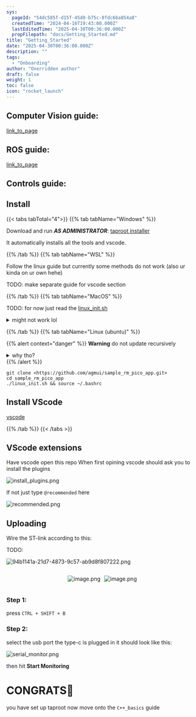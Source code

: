 ```yaml
---
sys:
  pageId: "54dc585f-d15f-45d0-b75c-8fdc66a854a8"
  createdTime: "2024-04-16T19:43:00.000Z"
  lastEditedTime: "2025-04-30T00:36:00.000Z"
  propFilepath: "docs/Getting_Started.md"
title: "Getting_Started"
date: "2025-04-30T00:36:00.000Z"
description: ""
tags:
  - "Onboarding"
author: "Overridden author"
draft: false
weight: 1
toc: false
icon: "rocket_launch"
---
```


## Computer Vision guide:

[link_to_page](86d45bc0-388b-4d26-8848-44f255f73d0e)

## ROS guide:

[link_to_page](3c76c1de-ec8f-46d6-8b0a-294005edc2d5)

## Controls guide:

## Install

{{< tabs tabTotal="4">}}
{{% tab tabName="Windows" %}}

Download and run _**AS ADMINISTRATOR**_: [taproot installer](https://github.com/Thornbots/TeachingFreshies/releases/tag/1.0)

It automatically installs all the tools and vscode.

{{% /tab %}}
{{% tab tabName="WSL" %}}

Follow the linux guide but currently some methods do not work (also ur kinda on ur own hehe)

TODO: make separate guide for vscode section

{{% /tab %}}
{{% tab tabName="MacOS" %}}

TODO: for now just read the [linux_init.sh](https://github.com/agmui/sample_rm_pico_app/blob/main/linux_init.sh)

<details>
<summary>might not work lol</summary>

`brew install libusb pkg-config`

Next install: [vscode](https://code.visualstudio.com/Download)

</details>

{{% /tab %}}
{{% tab tabName="Linux (ubuntu)" %}}

{{% alert context="danger" %}}
**Warning** do not update recursively
<details>
<summary>why tho?</summary>
There are some submodules that may go on for a while (like tinyusb) and I highly
recommend you don't need to get them.
If you want to see what submodules I update just look in `linux_init.sh`
</details>
{{% /alert %}}

```shell
git clone <https://github.com/agmui/sample_rm_pico_app.git>
cd sample_rm_pico_app
./linux_init.sh && source ~/.bashrc
```

## Install VScode

[vscode](https://code.visualstudio.com/Download)

{{% /tab %}}
{{< /tabs >}}

## VScode extensions

Have vscode open this repo
When first opining vscode should ask you to install the plugins

![install_plugins.png](https://prod-files-secure.s3.us-west-2.amazonaws.com/d518164a-d88e-44d1-a4ee-3adb3bd8bce0/89bd30f0-1825-4e77-867b-0a41ce370880/install_plugins.png?X-Amz-Algorithm=AWS4-HMAC-SHA256&X-Amz-Content-Sha256=UNSIGNED-PAYLOAD&X-Amz-Credential=ASIAZI2LB4666R2U756Q%2F20250527%2Fus-west-2%2Fs3%2Faws4_request&X-Amz-Date=20250527T041501Z&X-Amz-Expires=3600&X-Amz-Security-Token=IQoJb3JpZ2luX2VjEIr%2F%2F%2F%2F%2F%2F%2F%2F%2F%2FwEaCXVzLXdlc3QtMiJHMEUCIBYUkhZdsCGW0ZYAK%2F%2BZMGTmQxaIrxiZVNzG8XDkminQAiEA7go0Bxjf52nwneLYp%2FHPIwdL0Z03XaOcSQm3Q3JUHPAq%2FwMIUxAAGgw2Mzc0MjMxODM4MDUiDADfYgsVLxrNl4KpACrcA5Rm78aGufYJojvJQbDORc7n4cxny8er%2FbBo2z5rgptp2b49wp6ysdZOtmB%2BU9UgnfD1gYaHCyBZK6ZuJithbRGzLuu4qOWX9zNrax5cz%2FW4vfmgrNwULKzW8VvqlsfuVvfGPh4MXxR2xybsNtPKxgFH6AHiariEUnGHyjjh7hblC99tulez9iQv8%2FKCExjVrf%2BNB6IMyj6Zd%2FY3OH3d67a%2B6ablyYG0cv2gGDEVrAHNFNSOWKq9IomGeJmjRvchoF1CIEXUE7VLio4oCNtyrtNfD%2F0OuKoM7QNN6IVRRPYspcrhlIueh4L3O4F02PBjkewCNkJBSgarcJkCCVpVWHrXAOTkNRTHVCt%2FcZPRnOjX0%2FdgO9klXRRSclH7dQBtBc2lUuknjdAo5ICBbgyHhGagAXegBcY5Uocq7C%2FU%2BrFZy0%2Bg2pgpA5KsW60UzeWr10P2ihYGX3oO4sh8EBlW27CN1k%2FGraxbK0QnTSy%2BKKePhQI0e0K4cUK8YG8eZiD%2BSU%2F6P%2BIYpSp4QtLx02eAw7qgrJw1GwBRUNEeQZnA%2FtgF6mqG6ZCnOtzn6i9bETghQUN3l5rKw9E8QdHEDcjQNySH17kz5WXZyiJmt4C5Eu9OZ4LYeBItULXlw7e%2BMOeu1MEGOqUBUKBBI75SmNorM1%2BZXWH%2BOsRVtiUx0rZbdb%2BzkiLjPrwRh3ISyYKHjF9Kpjs1CmUDXDwLQ%2BaGUf0H7Wq9jY5glptGjpBnFbaXULbh7akhUY5p8c9YUNhvsidfY9eI6xWYZiCJUHRPaexYLOB87jVAZUisC903IpvJCNtWXqNZ33Rl131UnhbqjLZ%2FnpUeGxEONBrMkEyQZ98IvhXuvSzDEshrUauF&X-Amz-Signature=488790c2e44a4008336e865e92c0c6e6d03431566fd39090360d4a7836032837&X-Amz-SignedHeaders=host&x-id=GetObject)

If not just type `@recommended` here  

![recommended.png](https://prod-files-secure.s3.us-west-2.amazonaws.com/d518164a-d88e-44d1-a4ee-3adb3bd8bce0/61e661e9-5d85-4dfc-be0d-8d2097a5e793/recommended.png?X-Amz-Algorithm=AWS4-HMAC-SHA256&X-Amz-Content-Sha256=UNSIGNED-PAYLOAD&X-Amz-Credential=ASIAZI2LB4666R2U756Q%2F20250527%2Fus-west-2%2Fs3%2Faws4_request&X-Amz-Date=20250527T041501Z&X-Amz-Expires=3600&X-Amz-Security-Token=IQoJb3JpZ2luX2VjEIr%2F%2F%2F%2F%2F%2F%2F%2F%2F%2FwEaCXVzLXdlc3QtMiJHMEUCIBYUkhZdsCGW0ZYAK%2F%2BZMGTmQxaIrxiZVNzG8XDkminQAiEA7go0Bxjf52nwneLYp%2FHPIwdL0Z03XaOcSQm3Q3JUHPAq%2FwMIUxAAGgw2Mzc0MjMxODM4MDUiDADfYgsVLxrNl4KpACrcA5Rm78aGufYJojvJQbDORc7n4cxny8er%2FbBo2z5rgptp2b49wp6ysdZOtmB%2BU9UgnfD1gYaHCyBZK6ZuJithbRGzLuu4qOWX9zNrax5cz%2FW4vfmgrNwULKzW8VvqlsfuVvfGPh4MXxR2xybsNtPKxgFH6AHiariEUnGHyjjh7hblC99tulez9iQv8%2FKCExjVrf%2BNB6IMyj6Zd%2FY3OH3d67a%2B6ablyYG0cv2gGDEVrAHNFNSOWKq9IomGeJmjRvchoF1CIEXUE7VLio4oCNtyrtNfD%2F0OuKoM7QNN6IVRRPYspcrhlIueh4L3O4F02PBjkewCNkJBSgarcJkCCVpVWHrXAOTkNRTHVCt%2FcZPRnOjX0%2FdgO9klXRRSclH7dQBtBc2lUuknjdAo5ICBbgyHhGagAXegBcY5Uocq7C%2FU%2BrFZy0%2Bg2pgpA5KsW60UzeWr10P2ihYGX3oO4sh8EBlW27CN1k%2FGraxbK0QnTSy%2BKKePhQI0e0K4cUK8YG8eZiD%2BSU%2F6P%2BIYpSp4QtLx02eAw7qgrJw1GwBRUNEeQZnA%2FtgF6mqG6ZCnOtzn6i9bETghQUN3l5rKw9E8QdHEDcjQNySH17kz5WXZyiJmt4C5Eu9OZ4LYeBItULXlw7e%2BMOeu1MEGOqUBUKBBI75SmNorM1%2BZXWH%2BOsRVtiUx0rZbdb%2BzkiLjPrwRh3ISyYKHjF9Kpjs1CmUDXDwLQ%2BaGUf0H7Wq9jY5glptGjpBnFbaXULbh7akhUY5p8c9YUNhvsidfY9eI6xWYZiCJUHRPaexYLOB87jVAZUisC903IpvJCNtWXqNZ33Rl131UnhbqjLZ%2FnpUeGxEONBrMkEyQZ98IvhXuvSzDEshrUauF&X-Amz-Signature=ccdef04cbf2303fab08fa983ca9d476beecec3b786c5d5df1551cb3f1bb6b1a9&X-Amz-SignedHeaders=host&x-id=GetObject)

## Uploading

Wire the ST-link according to this:

TODO:

![94b1141a-21d7-4873-9c57-ab9d8f807222.png](https://prod-files-secure.s3.us-west-2.amazonaws.com/d518164a-d88e-44d1-a4ee-3adb3bd8bce0/e5fad17d-ab82-4300-9f4c-505ab4b1202c/94b1141a-21d7-4873-9c57-ab9d8f807222.png?X-Amz-Algorithm=AWS4-HMAC-SHA256&X-Amz-Content-Sha256=UNSIGNED-PAYLOAD&X-Amz-Credential=ASIAZI2LB4666R2U756Q%2F20250527%2Fus-west-2%2Fs3%2Faws4_request&X-Amz-Date=20250527T041501Z&X-Amz-Expires=3600&X-Amz-Security-Token=IQoJb3JpZ2luX2VjEIr%2F%2F%2F%2F%2F%2F%2F%2F%2F%2FwEaCXVzLXdlc3QtMiJHMEUCIBYUkhZdsCGW0ZYAK%2F%2BZMGTmQxaIrxiZVNzG8XDkminQAiEA7go0Bxjf52nwneLYp%2FHPIwdL0Z03XaOcSQm3Q3JUHPAq%2FwMIUxAAGgw2Mzc0MjMxODM4MDUiDADfYgsVLxrNl4KpACrcA5Rm78aGufYJojvJQbDORc7n4cxny8er%2FbBo2z5rgptp2b49wp6ysdZOtmB%2BU9UgnfD1gYaHCyBZK6ZuJithbRGzLuu4qOWX9zNrax5cz%2FW4vfmgrNwULKzW8VvqlsfuVvfGPh4MXxR2xybsNtPKxgFH6AHiariEUnGHyjjh7hblC99tulez9iQv8%2FKCExjVrf%2BNB6IMyj6Zd%2FY3OH3d67a%2B6ablyYG0cv2gGDEVrAHNFNSOWKq9IomGeJmjRvchoF1CIEXUE7VLio4oCNtyrtNfD%2F0OuKoM7QNN6IVRRPYspcrhlIueh4L3O4F02PBjkewCNkJBSgarcJkCCVpVWHrXAOTkNRTHVCt%2FcZPRnOjX0%2FdgO9klXRRSclH7dQBtBc2lUuknjdAo5ICBbgyHhGagAXegBcY5Uocq7C%2FU%2BrFZy0%2Bg2pgpA5KsW60UzeWr10P2ihYGX3oO4sh8EBlW27CN1k%2FGraxbK0QnTSy%2BKKePhQI0e0K4cUK8YG8eZiD%2BSU%2F6P%2BIYpSp4QtLx02eAw7qgrJw1GwBRUNEeQZnA%2FtgF6mqG6ZCnOtzn6i9bETghQUN3l5rKw9E8QdHEDcjQNySH17kz5WXZyiJmt4C5Eu9OZ4LYeBItULXlw7e%2BMOeu1MEGOqUBUKBBI75SmNorM1%2BZXWH%2BOsRVtiUx0rZbdb%2BzkiLjPrwRh3ISyYKHjF9Kpjs1CmUDXDwLQ%2BaGUf0H7Wq9jY5glptGjpBnFbaXULbh7akhUY5p8c9YUNhvsidfY9eI6xWYZiCJUHRPaexYLOB87jVAZUisC903IpvJCNtWXqNZ33Rl131UnhbqjLZ%2FnpUeGxEONBrMkEyQZ98IvhXuvSzDEshrUauF&X-Amz-Signature=311eb1c4985bb790fc225b5207eba78a18a547a2ffd577ac260bf5124c3d40fc&X-Amz-SignedHeaders=host&x-id=GetObject)

<div style="display: flex;flex-direction: row; column-gap:10px; max-width: 630px;justify-content: center;">
<div>

![image.png](https://prod-files-secure.s3.us-west-2.amazonaws.com/d518164a-d88e-44d1-a4ee-3adb3bd8bce0/210ecb78-1116-4d7b-b9b7-2292f66fa2c2/image.png?X-Amz-Algorithm=AWS4-HMAC-SHA256&X-Amz-Content-Sha256=UNSIGNED-PAYLOAD&X-Amz-Credential=ASIAZI2LB466XIHJEHVN%2F20250527%2Fus-west-2%2Fs3%2Faws4_request&X-Amz-Date=20250527T041510Z&X-Amz-Expires=3600&X-Amz-Security-Token=IQoJb3JpZ2luX2VjEIv%2F%2F%2F%2F%2F%2F%2F%2F%2F%2FwEaCXVzLXdlc3QtMiJHMEUCIE9B4h2pEmkJpug5JvpT3fMukaYxgh%2Fwk%2BGEXec0MwbTAiEA0Bx7ljL5nflmgQT%2FoB1%2B9PWd%2B60LjaHdrvhm%2Fc6Yb8Mq%2FwMIVBAAGgw2Mzc0MjMxODM4MDUiDLJp%2BAcbhmu7Zx5o6SrcA%2FhzTkekD0rr01%2Fy0%2B7xV8HCsuVyPrslzfayrVrDzaxdRj8ifkaUN92eFi14H8s75Ckah3dIRg41cjE9%2FrPL%2FKisur8wVVTGMzYKkYF0ew2JG9CCGpmuUwuCf3y4hDXl0f%2BlK5Jtvb756pkncJX%2FA0c4gTOTPyL7AR5EuLxliBVuqbnSSr5gUTp2sx9%2BFzIrIT2E0QUYe9k%2F1ekdFvYmU63hwymBmUxgqf9RWgmpJnGuTTT%2BRNNen60dxRaR1Nr7KScjlAlNjHubrCSHppCvxJdXZTbOpudwx5bIJFl45AdM5bIuju78mSHcG%2B9N8GK5YpH%2BxKZHVidiWl5oZadrcyWSKQ%2FQe4oOtgdVQKJjQgXJeLZ5ngelmXNvF5E8zLg7ib6qNnvKx9LkA%2Bh0Ooq9XN6mJBnKWrirLtDiFXuO6H4jgoMtcyW8Kh%2Bdteo3s7MvK017ytcvJU4wOe3NhDyk7PWHglO%2Be8D%2FZgEsA6ANzgNRiJMq8eILkfYHvTqsQsCvwsthC6wNpvQ6NTa5w71NbwmDMcB%2F71alTRS7L9VGCVzqBhXOrn3FRSAR%2FL4NmMEjAPoGCQHHqAIMBQVpgRlKkJR9X1pRvZlnX9ywlfBTyIoMrWHtPY3GaJbQE%2BpuMNXL1MEGOqUBhiffmnRV0dYefDwYO%2BAkFRAfRgsWfG3n1SRsgKO3PuCraLRqpspu%2BCo5u1l%2FXMEqCeDQ02h7flonWY6HqBcIqnES1EUKgZ%2BTgS7DYT24Bs2j4XFww09%2BW8kswjteOJMryNVktHuTOcyMqsVYkVgWGQl1%2FipVPLSgfwRy2nlRTJOL6f15F%2BWop0Sxf2pKINQYfgqHZnHi6c2wN%2BcNxAx388ssXj4Y&X-Amz-Signature=fbeb677bc45b260430b183103e22672c70b160c7e2100b2bd607fd2e38edaec9&X-Amz-SignedHeaders=host&x-id=GetObject)

</div>
<div>

![image.png](https://prod-files-secure.s3.us-west-2.amazonaws.com/d518164a-d88e-44d1-a4ee-3adb3bd8bce0/33a0fd0f-8ca6-4a86-8e09-26e95ded1fff/image.png?X-Amz-Algorithm=AWS4-HMAC-SHA256&X-Amz-Content-Sha256=UNSIGNED-PAYLOAD&X-Amz-Credential=ASIAZI2LB466YUZYCYNV%2F20250527%2Fus-west-2%2Fs3%2Faws4_request&X-Amz-Date=20250527T041512Z&X-Amz-Expires=3600&X-Amz-Security-Token=IQoJb3JpZ2luX2VjEIn%2F%2F%2F%2F%2F%2F%2F%2F%2F%2FwEaCXVzLXdlc3QtMiJHMEUCIQDbjF7ZGz1Hcdb7qr0Gji4AFYaWpEKBGv1lHHu38IG91QIgNbM5ok7KER5fYIF1vb55yCbeX6jgPPWzvnBe0Dvd7wkq%2FwMIUhAAGgw2Mzc0MjMxODM4MDUiDCeG4MKh0bNFbDYGmCrcA6cPw8hN0N%2FqTOzbvTDEX9pQcn%2B36H4X85x54m2gYJtXc%2BKQfKBwbg1SsgvCVzc84j5rOW%2BHWKr%2Bj2I5gfCCBQKVGKQTqW7jBWNNVlHPqvG0wucM1ZBpC95t9RI3YOYER2ACAK5IXbkkW0UNOdX12OKDt3ezPrLmPEXnvpBc4ikgecyails%2BYhfHg5XP48NApvwunVP2APFMXQ89jPuStt918x61tL60d3OVVieJemZQ9atZWhj%2F8eZxWH%2FWJgu1fRsc1xRkiTNpSzwM6uomIZGRSBFFyF4IMok3pNAMg3q2J7OyFNyMJsXPgolcfurOkwaPeGe%2BV280WYnJc23ZacZc2ySjqadJv2tUoxNl%2BIeYg738fuZLgtE9pZ2H62ssiVCS2DCrw7oKvL2ZB6eC7H0zw%2FgA8HzeJTDZk%2BvFyaopYlXVXIKrp7FONazV3bxA%2BPB71e4JN22%2Fp2L%2BCC%2BqZZlKSRBYvm1qinn3wblKxjzTsW9Us6A41JnpFhB1lJj2SWa%2Bd0skmRYLlGWLbYC8%2FAuwfj6UK3KdEM7Fgb7IjNXVZK0rUt9Vr66cgKJx2oXTUMpuP16gkvuGZJzU7n%2FEHRBckw3cymO8TXP%2BxYoiV3Ec4JD0BiZUmodyx4jVMP2W1MEGOqUBpEtlDr9IFghlXi6rwe7lDFvOT4b2kje9JD2%2FrDCCW5d%2FPgDszCG8pcq%2Bryo%2BgREzMHH805rhOACCxmPp7Nro9NDKaW%2BKsSY763axtgDN7HX0ygG0vmmKJ2Yx38%2FwYk1m8xo9FOR0FA%2FaOEJJOvcwyebWwV3qEcgRvycxeTCsBoEx509GTtjDcaHgzY%2BAhaEePtekv6fGaiZVUG8%2FrSNU%2Fy5H4of3&X-Amz-Signature=1100fabd5854809caac2f788161e363ea9af9a5b91fa181379bb365c2de60b9a&X-Amz-SignedHeaders=host&x-id=GetObject)

</div>
</div>

### Step 1:

press `CTRL + SHIFT + B`

### Step 2:

select the usb port the type-c is plugged in it should look like this:

![serial_monitor.png](https://prod-files-secure.s3.us-west-2.amazonaws.com/d518164a-d88e-44d1-a4ee-3adb3bd8bce0/f03f4774-05d4-4393-b6a0-d5efb6d315ab/serial_monitor.png?X-Amz-Algorithm=AWS4-HMAC-SHA256&X-Amz-Content-Sha256=UNSIGNED-PAYLOAD&X-Amz-Credential=ASIAZI2LB4666R2U756Q%2F20250527%2Fus-west-2%2Fs3%2Faws4_request&X-Amz-Date=20250527T041501Z&X-Amz-Expires=3600&X-Amz-Security-Token=IQoJb3JpZ2luX2VjEIr%2F%2F%2F%2F%2F%2F%2F%2F%2F%2FwEaCXVzLXdlc3QtMiJHMEUCIBYUkhZdsCGW0ZYAK%2F%2BZMGTmQxaIrxiZVNzG8XDkminQAiEA7go0Bxjf52nwneLYp%2FHPIwdL0Z03XaOcSQm3Q3JUHPAq%2FwMIUxAAGgw2Mzc0MjMxODM4MDUiDADfYgsVLxrNl4KpACrcA5Rm78aGufYJojvJQbDORc7n4cxny8er%2FbBo2z5rgptp2b49wp6ysdZOtmB%2BU9UgnfD1gYaHCyBZK6ZuJithbRGzLuu4qOWX9zNrax5cz%2FW4vfmgrNwULKzW8VvqlsfuVvfGPh4MXxR2xybsNtPKxgFH6AHiariEUnGHyjjh7hblC99tulez9iQv8%2FKCExjVrf%2BNB6IMyj6Zd%2FY3OH3d67a%2B6ablyYG0cv2gGDEVrAHNFNSOWKq9IomGeJmjRvchoF1CIEXUE7VLio4oCNtyrtNfD%2F0OuKoM7QNN6IVRRPYspcrhlIueh4L3O4F02PBjkewCNkJBSgarcJkCCVpVWHrXAOTkNRTHVCt%2FcZPRnOjX0%2FdgO9klXRRSclH7dQBtBc2lUuknjdAo5ICBbgyHhGagAXegBcY5Uocq7C%2FU%2BrFZy0%2Bg2pgpA5KsW60UzeWr10P2ihYGX3oO4sh8EBlW27CN1k%2FGraxbK0QnTSy%2BKKePhQI0e0K4cUK8YG8eZiD%2BSU%2F6P%2BIYpSp4QtLx02eAw7qgrJw1GwBRUNEeQZnA%2FtgF6mqG6ZCnOtzn6i9bETghQUN3l5rKw9E8QdHEDcjQNySH17kz5WXZyiJmt4C5Eu9OZ4LYeBItULXlw7e%2BMOeu1MEGOqUBUKBBI75SmNorM1%2BZXWH%2BOsRVtiUx0rZbdb%2BzkiLjPrwRh3ISyYKHjF9Kpjs1CmUDXDwLQ%2BaGUf0H7Wq9jY5glptGjpBnFbaXULbh7akhUY5p8c9YUNhvsidfY9eI6xWYZiCJUHRPaexYLOB87jVAZUisC903IpvJCNtWXqNZ33Rl131UnhbqjLZ%2FnpUeGxEONBrMkEyQZ98IvhXuvSzDEshrUauF&X-Amz-Signature=480064b5b83d9fa8fead505d18271e86e6aad55dadbd42f2b3a53d4ff5308c04&X-Amz-SignedHeaders=host&x-id=GetObject)

then hit **Start Monitoring**

# CONGRATS🎉

you have set up taproot now move onto the `C++_basics` guide
